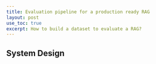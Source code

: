 ```yaml
---
title: Evaluation pipeline for a production ready RAG
layout: post
use_toc: true
excerpt: How to build a dataset to evaluate a RAG?
---
```

## System Design

[//]: # ()
[//]: # (<div style="display: flex; justify-content: center; padding-top: 20px; padding-bottom: 20px;">)

[//]: # (    <img src="{{ site.baseurl }}/images/LLMOps/system_design.png">)

[//]: # (</div>)

[//]: # ()
[//]: # (Evaluating RAG models involves a systematic process that can be broken down into several steps. Below is a detailed guide based on the key components you've outlined.)

[//]: # ()
[//]: # (### 1. Generate a Dataset of Questions)

[//]: # (#### 1.1 Data Processing)

[//]: # (- **Data**: Select a dataset that is relevant to the domain in which the RAG model will be applied.)

[//]: # (- **Split**: Divide the dataset into manageable chunks to improve the efficiency of the question-generation process.)

[//]: # (- **Chunks**: Individually process each chunk to generate questions.)

[//]: # ()
[//]: # (#### 1.2 Question Generation)

[//]: # (- **Generate 5 questions**: Aim to generate a set of five questions from each data chunk.)

[//]: # (- **Questions for each chunk**: Collate the questions generated from each data chunk.)

[//]: # (- **Create Encoded Embeddings**: Convert the generated questions into vector space embeddings for similarity searches.)

[//]: # (- **Run Similarity Search**: Use the encoded embeddings to identify similar questions or to perform deduplication.)

[//]: # (- **Questions-to-Questions with Score**: Evaluate the similarity search results by scoring the quality and relevance of the questions.)

[//]: # ()
[//]: # (#### 1.3 Question Filtering and Finalization)

[//]: # (- **Filter with Threshold**: Implement a threshold to filter out questions that do not meet the required similarity score, to ensure question uniqueness and relevance.)

[//]: # (- **Cleaned Questions**: Compile the questions that exceed the threshold into a cleaned dataset.)

[//]: # (- **Combine chunks at random and generate questions**: Integrate questions from various chunks randomly to enhance diversity and create a final set of questions.)

[//]: # (- **Add questions generated by multiple chunks**: Incorporate questions that are common across multiple chunks for robustness.)

[//]: # (- **Final Set of Questions &#40;20-100&#41;**: The final output is a refined set of 20 to 100 questions that are ready for the evaluation phase.)

[//]: # ()
[//]: # (### 2. RAG)

[//]: # ()
[//]: # (- **Question as a Vector**: Transform the question into a vector format.)

[//]: # (- **Find the Most Relevant Chunks**: Search the vector store, which is a database of encoded vectors, to retrieve the most pertinent information chunks related to the question.)

[//]: # (- **Context**: Supply the RAG model with context drawn from the retrieved chunks.)

[//]: # (- **Top N Results**: Have the model retrieve the top N most relevant answers or results.)

[//]: # (- **GPT Prompt**: Pass the generated prompt to the GPT component of the RAG model.)

[//]: # (- **Answer**: Utilize GPT to generate an answer based on the given prompt and the context provided.)

[//]: # ()
[//]: # (### 3. Evaluate the Outcome)

[//]: # ()
[//]: # (- **Question**: Reference the original question for comparison.)

[//]: # (- **Answer**: Examine the answer generated by the RAG model.)

[//]: # (- **Context**: Verify the accuracy and relevancy of the context used to produce the answer.)

[//]: # (- **Prompt**: Confirm that the prompt was appropriately formed and is pertinent to the question.)

[//]: # (- **RAGAs, BertScore, etc.**: Employ evaluation metrics such as RAGAs and BertScore to assess the quality of the answers.)

[//]: # (- **Scores**: Aggregate the scores from the different metrics to gauge the RAG model's performance.)

[//]: # ()
[//]: # (The aforementioned steps are essential to ensure that the RAG model is thoroughly and accurately tested.)

[//]: # ()
[//]: # (## Dashboard)

[//]: # (<div style="display: flex; justify-content: center; padding-top: 20px; padding-bottom: 20px;">)

[//]: # (    <img src="{{ site.baseurl }}/images/LLMOps/dashboard.png">)

[//]: # (</div>)

[//]: # (Dashboard could be implemented using superset or metabase.)

[//]: # ()
[//]: # (## Parameters)

[//]: # (### Chunking)

[//]: # (  - Chunk size)

[//]: # (  - Chunk overlap)

[//]: # (  - Embedding model)

[//]: # (### Retrival)

[//]: # (  - Number of results)

[//]: # (  - Similarity threshold)

[//]: # (  - Retrival Strategy &#40;BM25, cosine similarity, hybrid etc.&#41;)

[//]: # (  - Reranking)

[//]: # (### Generation)

[//]: # (  - LLM Model)

[//]: # (  - Prompt)

[//]: # (  - Temperature)

[//]: # ()
[//]: # (## Metrics)

[//]: # (### Chunking)

[//]: # (this is difficult to measure, therefore we can only evaluate end-to-end performance. )

[//]: # ()
[//]: # (### Retrival)

[//]: # (focuses on how accurately we can retrieve necessary chunks from vector store.)

[//]: # (- #### Mean Average Precision)

[//]: # (- evaluates System 1’s result for the query to be 0.6 and System 2’s to be 0.1. )

[//]: # (![image]&#40;./images/LLMOps/retrival.png&#41;)

[//]: # (- #### Ragas)

[//]: # (  - Context Precision)

[//]: # (    - evaluates whether all of the ground-truth relevant items present in the `context` are ranked higher or not. Ideally all the relevant chunks must appear at the top ranks. This metric is computed using the `question` and the `contexts`.)

[//]: # ()
[//]: # (### Generation)

[//]: # (- #### BLEU/ROUGE)

[//]: # (- #### BERTScore)

[//]: # (- #### Ragas)

[//]: # (  - Answer Relevance )

[//]: # (    - focuses on assessing how pertinent the generated answer is to the given prompt. This metric is computed using the `question` and the `answer`.     )

[//]: # (  - Faithfulness)

[//]: # (    - This measures the factual consistency of the generated answer against the given context. It is calculated from `answer` and retrieved `context`.)

[//]: # ()
[//]: # (## Problems:)

[//]: # (### Problem: Evaluation Speed)

[//]: # (- The current evaluation process is slow, taking approximately one minute per question for all metrics.)

[//]: # (### Solutions)

[//]: # (- **Parallel Processing**: Run evaluations in parallel for each question to generate tokens more efficiently.)

[//]: # (- **Threading**: Utilize threads in newer models to enhance processing speed.)

[//]: # ()
[//]: # (### Problem: Cost-Effectiveness and Efficiency)

[//]: # (- Due to the time-intensive nature of the analysis and associated costs, it is crucial to identify and address issues early in the process.)

[//]: # (### Solutions)

[//]: # (- **Fast Fail Approach**: Implement mechanisms to quickly determine if there are problems with the test set of questions.)

[//]: # (    - This could include identifying if the test set:)

[//]: # (        - Contains an excessive number of questions.)

[//]: # (- **Two-Tiered Evaluation Process**:)

[//]: # (    - **Fast Test Set**: Begin with a quick evaluation using a top 20 question set that every customer should be able to handle.)

[//]: # (        - If the set meets a threshold, such as 90% accuracy on specified metrics, proceed to a more comprehensive analysis.)

[//]: # (    - **Extended Evaluation**:)

[//]: # (        - Reserve longer, more detailed tests for periods following major releases rather than after every commit or pull request. This approach ensures that the end product is polished for customer use.)

[//]: # ()
[//]: # (### Problem: User Interaction Analysis)

[//]: # (### Solutions)

[//]: # (- **Analytics Integration**: Implement analytics tools, like Langfuse, to monitor and understand how users interact with your RAG.)

[//]: # ()
[//]: # (## Problem: Focus and Relevance of Questions)

[//]: # (### Solutions)

[//]: # (- **Question Clustering**: Organize questions into cluster groups and prioritize evaluation on the top 5 clusters.)

[//]: # (- **Topic Modeling**: Employ techniques like Berttopic to effectively group questions into relevant topics for targeted evaluation.)

[//]: # ()
[//]: # (### Literature )

[//]: # (- [Hands-On Large Language Models&#40;Jay Alammar, Maarten Grootendorst&#41;]&#40;https://learning.oreilly.com/api/v1/continue/9781098150952/&#41;)
